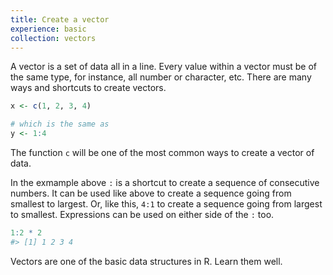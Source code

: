 ```yaml
---
title: Create a vector
experience: basic
collection: vectors
---
```


A vector is a set of data all in a line. Every value within a vector must be of the same type, for instance, all number or character, etc. There are many ways and shortcuts to create vectors. 

```r
x <- c(1, 2, 3, 4)

# which is the same as
y <- 1:4
```

The function `c` will be one of the most common ways to create a vector of data. 

In the exmample above `:` is a shortcut to create a sequence of consecutive numbers. It can be used like above to create a sequence going from smallest to largest. Or, like this, `4:1` to create a sequence going from largest to smallest. Expressions can be used on either side of the `:` too.

```r
1:2 * 2
#> [1] 1 2 3 4
```

Vectors are one of the basic data structures in R. Learn them well.